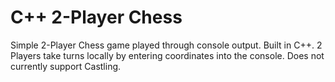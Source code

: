# C++ 2-Player Chess

Simple 2-Player Chess game played through console output.  Built in C++.  2 Players take turns locally by entering coordinates into the console.  Does not currently support Castling.
